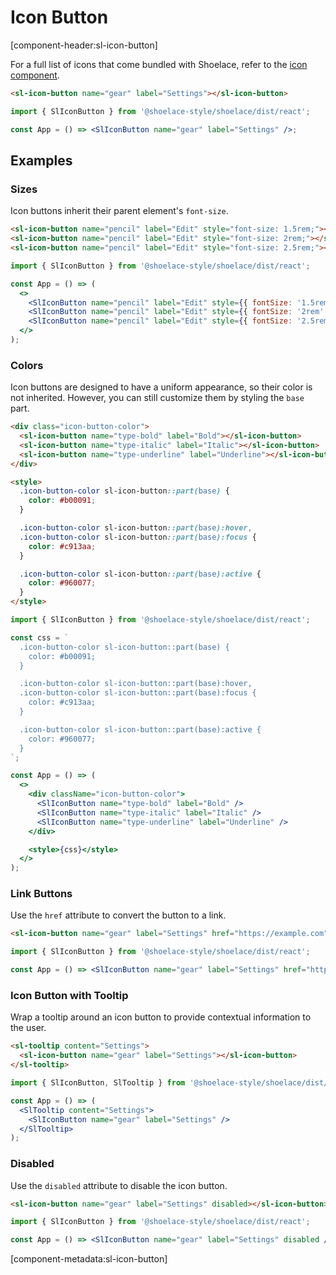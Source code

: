 # Icon Button

[component-header:sl-icon-button]

For a full list of icons that come bundled with Shoelace, refer to the [icon component](/components/icon).

```html preview
<sl-icon-button name="gear" label="Settings"></sl-icon-button>
```

```jsx react
import { SlIconButton } from '@shoelace-style/shoelace/dist/react';

const App = () => <SlIconButton name="gear" label="Settings" />;
```

## Examples

### Sizes

Icon buttons inherit their parent element's `font-size`.

```html preview
<sl-icon-button name="pencil" label="Edit" style="font-size: 1.5rem;"></sl-icon-button>
<sl-icon-button name="pencil" label="Edit" style="font-size: 2rem;"></sl-icon-button>
<sl-icon-button name="pencil" label="Edit" style="font-size: 2.5rem;"></sl-icon-button>
```

```jsx react
import { SlIconButton } from '@shoelace-style/shoelace/dist/react';

const App = () => (
  <>
    <SlIconButton name="pencil" label="Edit" style={{ fontSize: '1.5rem' }} />
    <SlIconButton name="pencil" label="Edit" style={{ fontSize: '2rem' }} />
    <SlIconButton name="pencil" label="Edit" style={{ fontSize: '2.5rem' }} />
  </>
);
```

### Colors

Icon buttons are designed to have a uniform appearance, so their color is not inherited. However, you can still customize them by styling the `base` part.

```html preview
<div class="icon-button-color">
  <sl-icon-button name="type-bold" label="Bold"></sl-icon-button>
  <sl-icon-button name="type-italic" label="Italic"></sl-icon-button>
  <sl-icon-button name="type-underline" label="Underline"></sl-icon-button>
</div>

<style>
  .icon-button-color sl-icon-button::part(base) {
    color: #b00091;
  }

  .icon-button-color sl-icon-button::part(base):hover,
  .icon-button-color sl-icon-button::part(base):focus {
    color: #c913aa;
  }

  .icon-button-color sl-icon-button::part(base):active {
    color: #960077;
  }
</style>
```

```jsx react
import { SlIconButton } from '@shoelace-style/shoelace/dist/react';

const css = `
  .icon-button-color sl-icon-button::part(base) {
    color: #b00091;
  }

  .icon-button-color sl-icon-button::part(base):hover,
  .icon-button-color sl-icon-button::part(base):focus {
    color: #c913aa;
  }

  .icon-button-color sl-icon-button::part(base):active {
    color: #960077;
  }
`;

const App = () => (
  <>
    <div className="icon-button-color">
      <SlIconButton name="type-bold" label="Bold" />
      <SlIconButton name="type-italic" label="Italic" />
      <SlIconButton name="type-underline" label="Underline" />
    </div>

    <style>{css}</style>
  </>
);
```

### Link Buttons

Use the `href` attribute to convert the button to a link.

```html preview
<sl-icon-button name="gear" label="Settings" href="https://example.com" target="_blank"></sl-icon-button>
```

```jsx react
import { SlIconButton } from '@shoelace-style/shoelace/dist/react';

const App = () => <SlIconButton name="gear" label="Settings" href="https://example.com" target="_blank" />;
```

### Icon Button with Tooltip

Wrap a tooltip around an icon button to provide contextual information to the user.

```html preview
<sl-tooltip content="Settings">
  <sl-icon-button name="gear" label="Settings"></sl-icon-button>
</sl-tooltip>
```

```jsx react
import { SlIconButton, SlTooltip } from '@shoelace-style/shoelace/dist/react';

const App = () => (
  <SlTooltip content="Settings">
    <SlIconButton name="gear" label="Settings" />
  </SlTooltip>
);
```

### Disabled

Use the `disabled` attribute to disable the icon button.

```html preview
<sl-icon-button name="gear" label="Settings" disabled></sl-icon-button>
```

```jsx react
import { SlIconButton } from '@shoelace-style/shoelace/dist/react';

const App = () => <SlIconButton name="gear" label="Settings" disabled />;
```

[component-metadata:sl-icon-button]
